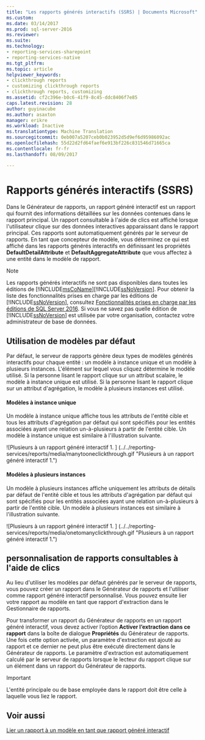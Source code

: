 ```yaml
---
title: "Les rapports générés interactifs (SSRS) | Documents Microsoft"
ms.custom: 
ms.date: 03/14/2017
ms.prod: sql-server-2016
ms.reviewer: 
ms.suite: 
ms.technology:
- reporting-services-sharepoint
- reporting-services-native
ms.tgt_pltfrm: 
ms.topic: article
helpviewer_keywords:
- clickthrough reports
- customizing clickthrough reports
- clickthrough reports, customizing
ms.assetid: cf2c396e-b0c6-41f9-8c45-ddc8406f7e85
caps.latest.revision: 28
author: guyinacube
ms.author: asaxton
manager: erikre
ms.workload: Inactive
ms.translationtype: Machine Translation
ms.sourcegitcommit: 0eb007a5207ceb0b023952d5d9ef6d95986092ac
ms.openlocfilehash: 55d22d2fd64faef6e913bf226c831546d71665ca
ms.contentlocale: fr-fr
ms.lasthandoff: 08/09/2017

---
```

# <a name="clickthrough-reports-ssrs"></a>Rapports générés interactifs (SSRS)
  Dans le Générateur de rapports, un rapport généré interactif est un rapport qui fournit des informations détaillées sur les données contenues dans le rapport principal. Un rapport consultable à l'aide de clics est affiché lorsque l'utilisateur clique sur des données interactives apparaissant dans le rapport principal. Ces rapports sont automatiquement générés par le serveur de rapports. En tant que concepteur de modèle, vous déterminez ce qui est affiché dans les rapports générés interactifs en définissant les propriétés **DefaultDetailAttribute** et **DefaultAggregateAttribute** que vous affectez à une entité dans le modèle de rapport.  
  
> [!NOTE]  
>  Les rapports générés interactifs ne sont pas disponibles dans toutes les éditions de [!INCLUDE[msCoName](../../includes/msconame-md.md)][!INCLUDE[ssNoVersion](../../includes/ssnoversion-md.md)]. Pour obtenir la liste des fonctionnalités prises en charge par les éditions de [!INCLUDE[ssNoVersion](../../includes/ssnoversion-md.md)], consultez [Fonctionnalités prises en charge par les éditions de SQL Server 2016](~/sql-server/editions-and-supported-features-for-sql-server-2016.md). Si vous ne savez pas quelle édition de [!INCLUDE[ssNoVersion](../../includes/ssnoversion-md.md)] est utilisée par votre organisation, contactez votre administrateur de base de données.  
  
## <a name="using-default-templates"></a>Utilisation de modèles par défaut  
 Par défaut, le serveur de rapports génère deux types de modèles générés interactifs pour chaque entité : un modèle à instance unique et un modèle à plusieurs instances. L'élément sur lequel vous cliquez détermine le modèle utilisé. Si la personne lisant le rapport clique sur un attribut scalaire, le modèle à instance unique est utilisé. Si la personne lisant le rapport clique sur un attribut d'agrégation, le modèle à plusieurs instances est utilisé.  
  
#### <a name="single-instance-templates"></a>Modèles à instance unique  
 Un modèle à instance unique affiche tous les attributs de l'entité cible et tous les attributs d'agrégation par défaut qui sont spécifiés pour les entités associées ayant une relation un-à-plusieurs à partir de l'entité cible. Un modèle à instance unique est similaire à l'illustration suivante.  
  
 ![Plusieurs à un rapport généré interactif 1. ] (../../reporting-services/reports/media/manytooneclickthrough.gif "Plusieurs à un rapport généré interactif 1.")  
  
#### <a name="multiple-instance-templates"></a>Modèles à plusieurs instances  
 Un modèle à plusieurs instances affiche uniquement les attributs de détails par défaut de l'entité cible et tous les attributs d'agrégation par défaut qui sont spécifiés pour les entités associées ayant une relation un-à-plusieurs à partir de l'entité cible. Un modèle à plusieurs instances est similaire à l'illustration suivante.  
  
 ![Plusieurs à un rapport généré interactif 1. ] (../../reporting-services/reports/media/onetomanyclickthrough.gif "Plusieurs à un rapport généré interactif 1.")  
  
## <a name="customizing-clickthrough-reports"></a>personnalisation de rapports consultables à l'aide de clics  
 Au lieu d'utiliser les modèles par défaut générés par le serveur de rapports, vous pouvez créer un rapport dans le Générateur de rapports et l'utiliser comme rapport généré interactif personnalisé. Vous pouvez ensuite lier votre rapport au modèle en tant que rapport d'extraction dans le Gestionnaire de rapports.  
  
 Pour transformer un rapport du Générateur de rapports en un rapport généré interactif, vous devez activer l’option **Activer l’extraction dans ce rapport** dans la boîte de dialogue **Propriétés** du Générateur de rapports. Une fois cette option activée, un paramètre d'extraction est ajouté au rapport et ce dernier ne peut plus être exécuté directement dans le Générateur de rapports. Le paramètre d'extraction est automatiquement calculé par le serveur de rapports lorsque le lecteur du rapport clique sur un élément dans un rapport du Générateur de rapports.  
  
> [!IMPORTANT]  
>  L'entité principale ou de base employée dans le rapport doit être celle à laquelle vous liez le rapport.  
  
## <a name="see-also"></a>Voir aussi  
 [Lier un rapport à un modèle en tant que rapport généré interactif](http://msdn.microsoft.com/library/3af42de3-67ef-41c2-bc8a-7045baec6f63)  
  
  

